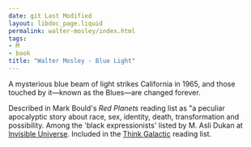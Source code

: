 ```yaml
---
date: git Last Modified
layout: libdoc_page.liquid
permalink: walter-mosley/index.html
tags:
- M
- book
title: "Walter Mosley - Blue Light"
---
```


A mysterious blue beam of light strikes California in  1965, and those touched by it—known as the Blues—are changed forever.

Described in Mark Bould's _Red Planets_ reading list as "a peculiar  apocalyptic story about race, sex, identity, death, transformation and  possibility. Among the 'black expressionists' listed by M. Asli Dukan at <a href="http://invisibleuniversedoc.com/wp-content/uploads/2016/01/IU_BSF_lit_2015_3000.jpg"> Invisible Universe</a>. Included in the <a href="https://thinkgalactic.org/reading-lists/by-author/">Think Galactic</a>  reading list.